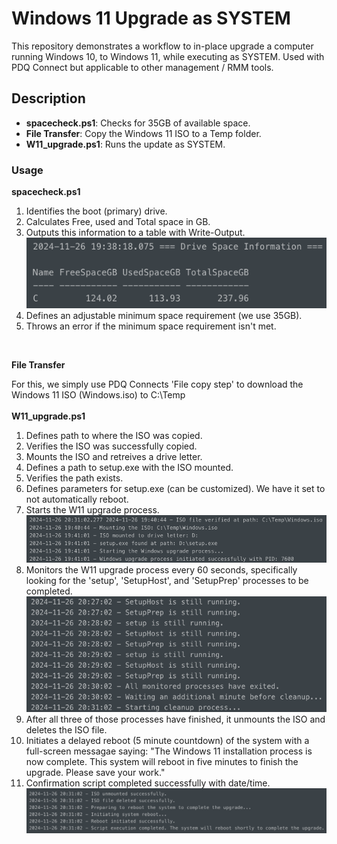 # Windows 11 Upgrade as SYSTEM

This repository demonstrates a workflow to in-place upgrade a computer running Windows 10, to Windows 11, while executing as SYSTEM. Used with PDQ Connect but applicable to other management / RMM tools.

## Description

- **spacecheck.ps1**: Checks for 35GB of available space.
- **File Transfer**: Copy the Windows 11 ISO to a Temp folder.
- **W11_upgrade.ps1**: Runs the update as SYSTEM.

### Usage

**spacecheck.ps1**

1. Identifies the boot (primary) drive.
2. Calculates Free, used and Total space in GB.
3. Outputs this information to a table with Write-Output.
![Storage Table Screenshot](assets/storage_table.png)
4. Defines an adjustable minimum space requirement (we use 35GB).
5. Throws an error if the minimum space requirement isn't met.
<br>

**File Transfer**

For this, we simply use PDQ Connects 'File copy step' to download the Windows 11 ISO (Windows.iso) to C:\Temp
<br>
<br>
**W11_upgrade.ps1**

1. Defines path to where the ISO was copied.
2. Verifies the ISO was successfully copied.
3. Mounts the ISO and retreives a drive letter.
4. Defines a path to setup.exe with the ISO mounted.
5. Verifies the path exists.
6. Defines parameters for setup.exe (can be customized). We have it set to not automatically reboot.
7. Starts the W11 upgrade process.
![Setup Process](assets/setup.png)
8. Monitors the W11 upgrade process every 60 seconds, specifically looking for the 'setup', 'SetupHost', and 'SetupPrep' processes to be completed.
![Monitoring Process](assets/monitoring.png)
9. After all three of those processes have finished, it unmounts the ISO and deletes the ISO file.
10. Initiates a delayed reboot (5 minute countdown) of the system with a full-screen messagae saying: "The Windows 11 installation process is now complete. This system will reboot in five minutes to finish the upgrade. Please save your work."
11. Confirmation script completed successfully with date/time.
![Cleanup and Reboot](assets/cleanup_and_reboot.png)